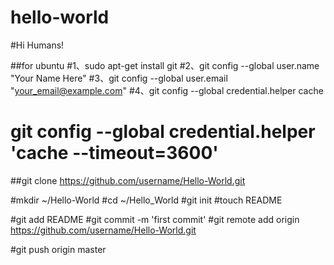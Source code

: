 # hello-world

#Hi Humans!

##for ubuntu
#1、sudo apt-get install git 
#2、git config --global user.name "Your Name Here"
#3、git config --global user.email "your_email@example.com"
#4、git config --global credential.helper cache
#   git config --global credential.helper 'cache --timeout=3600'


##git clone https://github.com/username/Hello-World.git 

#mkdir ~/Hello-World
#cd  ~/Hello_World
#git init
#touch README

#git add README
#git commit -m 'first commit'
#git remote add origin https://github.com/username/Hello-World.git

#git push origin master


 

